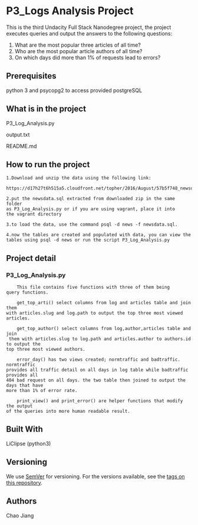 # P3_Logs Analysis Project

This is the third Undacity Full Stack Nanodegree project, the project 
executes queries and output the answers to the following questions:
1. What are the most popular three articles of all time?
2. Who are the most popular article authors of all time?
3. On which days did more than 1% of requests lead to errors?  

## Prerequisites

python 3 and psycopg2 to access provided postgreSQL

## What is in the project

P3_Log_Analysis.py

output.txt

README.md

## How to run the project

```
1.Download and unzip the data using the following link:
  https://d17h27t6h515a5.cloudfront.net/topher/2016/August/57b5f748_newsdata/newsdata.zip

2.put the newsdata.sql extracted from downloaded zip in the same folder
as P3_Log_Analysis.py or if you are using vagrant, place it into
the vagrant directory

3.to load the data, use the command psql -d news -f newsdata.sql.

4.now the tables are created and populated with data, you can view the tables using psql -d news or run the script P3_Log_Analysis.py

```

## Project detail
 
### P3_Log_Analysis.py

```
	This file contains five functions with three of them being
query functions.

	get_top_arti() select columns from log and articles table and join them
with articles.slug and log.path to output the top three most viewed articles. 

	get_top_author() select columns from log,author,articles table and join
 them with articles.slug to log.path and articles.author to authors.id to output the 
top three most viewed authors.

	error_day() has two views created; normtraffic and badtraffic. normtraffic 
provides all traffic detail on all days in log table while badtraffic provides all
404 bad request on all days. the two table then joined to output the days that have
more than 1% of error rate.

	print_view() and print_error() are helper functions that modify the output
of the queries into more human readable result.

```


## Built With

LiClipse (python3)


## Versioning

We use [SemVer](http://semver.org/) for versioning. For the versions available, see the [tags on this repository](https://github.com/your/project/tags). 

## Authors

Chao Jiang

